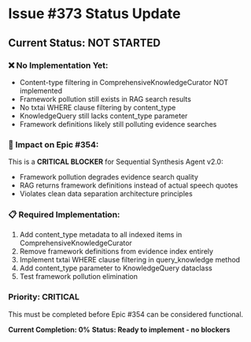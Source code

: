 # Issue #373 Status Update

## Current Status: NOT STARTED

### ❌ No Implementation Yet:
- Content-type filtering in ComprehensiveKnowledgeCurator NOT implemented
- Framework pollution still exists in RAG search results
- No txtai WHERE clause filtering by content_type
- KnowledgeQuery still lacks content_type parameter
- Framework definitions likely still polluting evidence searches

### 🚨 Impact on Epic #354:
This is a **CRITICAL BLOCKER** for Sequential Synthesis Agent v2.0:
- Framework pollution degrades evidence search quality
- RAG returns framework definitions instead of actual speech quotes
- Violates clean data separation architecture principles

### 📋 Required Implementation:
1. Add content_type metadata to all indexed items in ComprehensiveKnowledgeCurator
2. Remove framework definitions from evidence index entirely
3. Implement txtai WHERE clause filtering in query_knowledge method
4. Add content_type parameter to KnowledgeQuery dataclass
5. Test framework pollution elimination

### Priority: **CRITICAL** 
This must be completed before Epic #354 can be considered functional.

**Current Completion: 0%**
**Status: Ready to implement - no blockers**

